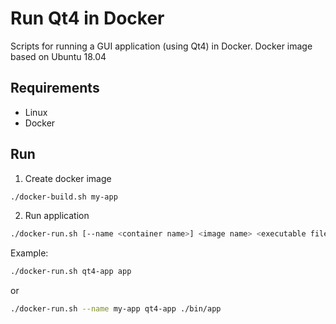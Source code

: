 # Run Qt4 in Docker
Scripts for running a GUI application (using Qt4) in Docker. Docker image based on Ubuntu 18.04

## Requirements
- Linux
- Docker

## Run
1. Create docker image
```sh
./docker-build.sh my-app
```

2. Run application
```sh
./docker-run.sh [--name <container name>] <image name> <executable file>
```

Example:
```sh
./docker-run.sh qt4-app app
```
or
```sh
./docker-run.sh --name my-app qt4-app ./bin/app
```
